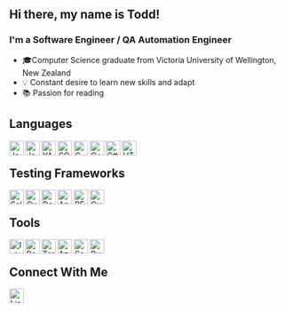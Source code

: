 ## Hi there, my name is Todd!

### I'm a Software Engineer / QA Automation Engineer 

- 🎓Computer Science graduate from Victoria University of Wellington, New Zealand
- 💡  Constant desire to learn new skills and adapt
- 📚 Passion for reading

## Languages 
<img align="left" alt="Java" width="26px" src="https://icon-library.com/images/java-icon-images/java-icon-images-0.jpg" />
<img align="left" alt="Javascript" width="26px" src="https://upload.wikimedia.org/wikipedia/commons/thumb/6/6a/JavaScript-logo.png/600px-JavaScript-logo.png" />
<img align="left" alt="YAML" width="26px" src="https://user-images.githubusercontent.com/11204251/67950010-dce31500-fbb6-11e9-8e7e-dba59a15a4e6.png" />
<img align="left" alt="SQL" width="26px" src="https://img.freepik.com/free-icon/sql-file-format-symbol_318-45406.jpg" />
<img align="left" alt="C" width="26px" src="https://upload.wikimedia.org/wikipedia/commons/thumb/1/18/C_Programming_Language.svg/695px-C_Programming_Language.svg.png" />
<img align="left" alt="C++" width="26px" src="https://upload.wikimedia.org/wikipedia/commons/1/18/ISO_C%2B%2B_Logo.svg" />
<img align="left" alt="C#" width="26px" src="https://docs.microsoft.com/cs-cz/windows/images/csharp-logo.png" />
<img align="left" alt="HTML" width="26px" src="https://upload.wikimedia.org/wikipedia/commons/thumb/6/61/HTML5_logo_and_wordmark.svg/1024px-HTML5_logo_and_wordmark.svg.png" />
<br>

## Testing Frameworks
<img align="left" alt="Selenium" width="26px" src="https://upload.wikimedia.org/wikipedia/commons/thumb/d/d5/Selenium_Logo.png/640px-Selenium_Logo.png" />
<img align="left" alt="Cypress" width="26px" src="https://res.cloudinary.com/crunchbase-production/image/upload/c_lpad,f_auto,q_auto:eco,dpr_1/q1cwqhahz7jbtfzalznd](https://asset.brandfetch.io/idIq_kF0rb/idv3zwmSiY.jpeg" />
<img align="left" alt="Detox" width="26px" src="https://raw.githubusercontent.com/wix/Detox/master/docs/img/DetoxLogo.png" />
<img align="left" alt="Appium" width="26px" src="https://brandslogos.com/wp-content/uploads/thumbs/appium-logo-vector.svg" />
<img align="left" alt="REST Assured" width="26px" src="https://avatars.githubusercontent.com/u/19369327?s=280&v=4" />
<img align="left" alt="Cucumber" width="26px" src="https://seeklogo.com/images/C/cucumber-logo-D727C551CE-seeklogo.com.png" />

<br>

## Tools
<img align="left" alt="IntelliJ IDEA" width="26px" src="https://upload.wikimedia.org/wikipedia/commons/thumb/9/9c/IntelliJ_IDEA_Icon.svg/1200px-IntelliJ_IDEA_Icon.svg.png" />
<img align="left" alt="Postman API Platform" width="26px" src="https://miro.medium.com/max/512/1*fVBL9mtLJmHIH6YpU7WvHQ.png" />
<img align="left" alt="Termius" width="26px" src="https://is5-ssl.mzstatic.com/image/thumb/Purple126/v4/95/14/6d/95146d99-693a-5cac-70f0-ae98dfe4e2fd/Termius.png/1200x630bb.png" />
<img align="left" alt="Azure Data Studio" width="26px" src="https://user-images.githubusercontent.com/10014944/136142919-9862b62f-3036-40fe-a380-b86fe005c27e.png" />
<img align="left" alt="SoapUI" width="26px" src="https://encrypted-tbn0.gstatic.com/images?q=tbn:ANd9GcQxOztDgowJY1daNu2XWaTbeXevGRMTQBOLoBK7IVr6qiCD61g6u3qE5fNcx_VVGN-Dbv4&usqp=CAU" />
<img align="left" alt="Burp Suite" width="26px" src="https://w7.pngwing.com/pngs/276/718/png-transparent-burp-suite-alt-macos-bigsur-icon-thumbnail.png" />


<br>

## Connect With Me
[<img align="left" alt="Linkedin" width="26px" src="https://icon-library.com/images/linkedin-icon-no-background/linkedin-icon-no-background-18.jpg"/>](https://www.linkedin.com/in/todd-wellwood/)

